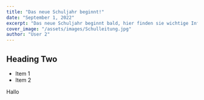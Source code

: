 ```yaml
---
title: "Das neue Schuljahr beginnt!"
date: "September 1, 2022"
excerpt: "Das neue Schuljahr beginnt bald, hier finden sie wichtige Informationen für den Schulneustart."
cover_image: "/assets/images/Schulleitung.jpg"
author: "User 2"
---
```


## Heading Two

* Item 1
* Item 2 

Hallo
